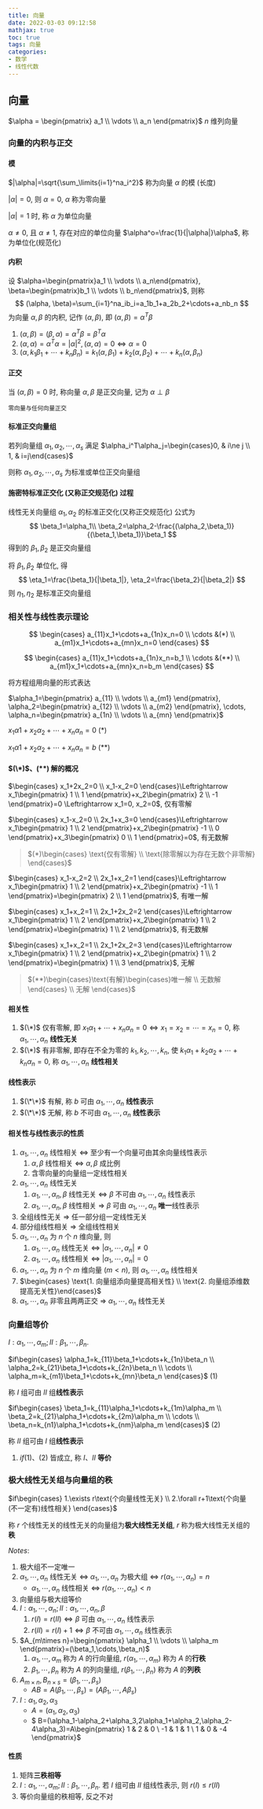 ```yaml
---
title: 向量
date: 2022-03-03 09:12:58
mathjax: true
toc: true
tags: 向量
categories:
- 数学
- 线性代数
---
```


##  向量

$\alpha = \begin{pmatrix} a_1 \\ \vdots \\ a_n \end{pmatrix}$ $n$ 维列向量

### 向量的内积与正交

#### 模

$|\alpha|=\sqrt{\sum_\limits{i=1}^na_i^2}$ 称为向量 $\alpha$ 的模 (长度)

$|\alpha|=0$,  则 $\alpha=0$, $\alpha$ 称为零向量

$|\alpha|=1$ 时, 称 $\alpha$ 为单位向量

$\alpha \not=0$, 且 $\alpha\not=1$, 存在对应的单位向量 $\alpha^o=\frac{1}{|\alpha|}\alpha$, 称为单位化(规范化)

<!-- more -->

#### 内积

设 $\alpha=\begin{pmatrix}a_1 \\ \vdots \\ a_n\end{pmatrix}, \beta=\begin{pmatrix}b_1 \\ \vdots \\ b_n\end{pmatrix}$, 则称
$$
(\alpha, \beta)=\sum_{i=1}^na_ib_i=a_1b_1+a_2b_2+\cdots+a_nb_n
$$
为向量 $\alpha, \beta$ 的内积, 记作 $(\alpha, \beta)$, 即 $(\alpha,\beta)=\alpha^T\beta$

1. $(\alpha, \beta)=(\beta, \alpha)=\alpha^T\beta=\beta^T\alpha$
2. $(\alpha, \alpha)=\alpha^T\alpha=|\alpha|^2, (\alpha, \alpha)=0\Leftrightarrow\alpha=0$
3. $(\alpha, k_1\beta_1+\cdots+k_n\beta_n)=k_1(\alpha,\beta_1)+k_2(\alpha,\beta_2)+\cdots+k_n(\alpha,\beta_n)$



#### 正交

当 $(\alpha, \beta)=0$ 时, 称向量 $\alpha, \beta$ 是正交向量, 记为 $\alpha \perp \beta$

`零向量与任何向量正交`

#### 标准正交向量组

若列向量组 $\alpha_1, \alpha_2, \cdots, \alpha_s$ 满足 $\alpha_i^T\alpha_j=\begin{cases}0, & i\ne j \\ 1, & i=j\end{cases}$

则称 $\alpha_1, \alpha_2, \cdots, \alpha_s$ 为标准或单位正交向量组

#### 施密特标准正交化 (又称正交规范化) 过程

线性无关向量组 $\alpha_1, \alpha_2$ 的标准正交化(又称正交规范化) 公式为
$$
\beta_1=\alpha_1\\
\beta_2=\alpha_2-\frac{(\alpha_2,\beta_1)}{(\beta_1,\beta_1)}\beta_1
$$
得到的 $\beta_1,\beta_2$ 是正交向量组

将 $\beta_1,\beta_2$ 单位化, 得
$$
\eta_1=\frac{\beta_1}{|\beta_1|}, \eta_2=\frac{\beta_2}{|\beta_2|}
$$
则 $\eta_1,\eta_2$ 是标准正交向量组

### 相关性与线性表示理论

$$
\begin{cases}
a_{11}x_1+\cdots+a_{1n}x_n=0 \\
\cdots &(*) \\
a_{m1}x_1+\cdots+a_{mn}x_n=0
\end{cases}
$$

$$
\begin{cases}
a_{11}x_1+\cdots+a_{1n}x_n=b_1 \\
\cdots &(**) \\
a_{m1}x_1+\cdots+a_{mn}x_n=b_m
\end{cases}
$$

将方程组用向量的形式表达

$\alpha_1=\begin{pmatrix} a_{11} \\ \vdots \\ a_{m1} \end{pmatrix}, \alpha_2=\begin{pmatrix} a_{12} \\ \vdots \\ a_{m2} \end{pmatrix}, \cdots, \alpha_n=\begin{pmatrix} a_{1n} \\ \vdots \\ a_{mn} \end{pmatrix}$

$x_1\alpha1+x_2\alpha_2+\cdots+x_n\alpha_n=0$    $(*)$

$x_1\alpha1+x_2\alpha_2+\cdots+x_n\alpha_n=b$    $(**)$

#### $(\*)$、$(**)$ 解的概况

$\begin{cases} x_1+2x_2=0 \\ x_1-x_2=0 \end{cases}\Leftrightarrow x_1\begin{pmatrix} 1 \\ 1 \end{pmatrix}+x_2\begin{pmatrix} 2 \\ -1 \end{pmatrix}=0 \Leftrightarrow x_1=0, x_2=0$, 仅有零解

$\begin{cases} x_1-x_2=0 \\ 2x_1+x_3=0 \end{cases}\Leftrightarrow x_1\begin{pmatrix} 1 \\ 2 \end{pmatrix}+x_2\begin{pmatrix} -1 \\ 0 \end{pmatrix}+x_3\begin{pmatrix} 0 \\ 1 \end{pmatrix}=0$, 有无数解

> $(*)\begin{cases} \text{仅有零解} \\ \text{除零解以为存在无数个非零解} \end{cases}$

$\begin{cases} x_1-x_2=2 \\ 2x_1+x_2=1 \end{cases}\Leftrightarrow x_1\begin{pmatrix} 1 \\ 2 \end{pmatrix}+x_2\begin{pmatrix} -1 \\ 1 \end{pmatrix}=\begin{pmatrix} 2 \\ 1 \end{pmatrix}$, 有唯一解

$\begin{cases} x_1+x_2=1 \\ 2x_1+2x_2=2 \end{cases}\Leftrightarrow x_1\begin{pmatrix} 1 \\ 2 \end{pmatrix}+x_2\begin{pmatrix} 1 \\ 2 \end{pmatrix}=\begin{pmatrix} 1 \\ 2 \end{pmatrix}$, 有无数解

$\begin{cases} x_1+x_2=1 \\ 2x_1+2x_2=3 \end{cases}\Leftrightarrow x_1\begin{pmatrix} 1 \\ 2 \end{pmatrix}+x_2\begin{pmatrix} 1 \\ 2 \end{pmatrix}=\begin{pmatrix} 1 \\ 3 \end{pmatrix}$, 无解

> $(**)\begin{cases}\text{有解}\begin{cases}唯一解 \\ 无数解 \end{cases} \\ 无解 \end{cases}$

#### 相关性

1. $(\*)$ 仅有零解, 即 $x_1\alpha_1+\cdots+x_n\alpha_n=0\Leftrightarrow x_1=x_2=\cdots=x_n=0$, 称 $\alpha_1, \cdots, \alpha_n$ **线性无关**
2. $(\*)$ 有非零解, 即存在不全为零的 $k_1, k_2, \cdots, k_n$, 使 $k_1\alpha_1+k_2\alpha_2+\cdots+k_n\alpha_n=0$, 称 $\alpha_1, \cdots, \alpha_n$ **线性相关**

#### 线性表示

1. $(\*\*)$ 有解, 称 $b$ 可由 $\alpha_1, \cdots, \alpha_n$ **线性表示**
2. $(\*\*)$ 无解, 称 $b$ 不可由 $\alpha_1, \cdots, \alpha_n$ **线性表示**

#### 相关性与线性表示的性质

1. $\alpha_1, \cdots, \alpha_n$ 线性相关 $\Leftrightarrow$ 至少有一个向量可由其余向量线性表示
   1. $\alpha, \beta$ 线性相关 $\Leftrightarrow$ $\alpha, \beta$ 成比例
   2. 含零向量的向量组一定线性相关
2. $\alpha_1, \cdots, \alpha_n$ 线性无关
   1. $\alpha_1, \cdots, \alpha_n, \beta$ 线性无关 $\Leftrightarrow$ $\beta$ 不可由 $\alpha_1, \cdots, \alpha_n$ 线性表示
   2. $\alpha_1, \cdots, \alpha_n, \beta$ 线性相关 $\Rightarrow$ $\beta$ 可由 $\alpha_1, \cdots, \alpha_n$ **唯一**线性表示
3. 全组线性无关 $\Rightarrow$ 任一部分组一定线性无关
4. 部分组线性相关 $\Rightarrow$ 全组线性相关
5. $\alpha_1, \cdots, \alpha_n$ 为 $n$ 个 $n$ 维向量, 则
   1. $\alpha_1, \cdots, \alpha_n$ 线性无关 $\Leftrightarrow$ $|\alpha_1, \cdots, \alpha_n|\not=0$
   2. $\alpha_1, \cdots, \alpha_n$ 线性相关 $\Leftrightarrow$ $|\alpha_1, \cdots, \alpha_n|=0$
6. $\alpha_1,\cdots,\alpha_n$ 为 $n$ 个 $m$ 维向量 $(m<n)$, 则 $\alpha_1,\cdots,\alpha_n$ 线性相关
7. $\begin{cases} \text{1. 向量组添向量提高相关性} \\ \text{2. 向量组添维数提高无关性}\end{cases}$
8. $\alpha_1,\cdots,\alpha_n$ 非零且两两正交 $\Rightarrow$ $\alpha_1,\cdots,\alpha_n$ 线性无关

### 向量组等价

$I: \alpha_1,\cdots,\alpha_m; II: \beta_1,\cdots,\beta_n.$

$if\begin{cases} \alpha_1=k_{11}\beta_1+\cdots+k_{1n}\beta_n \\ \alpha_2=k_{21}\beta_1+\cdots+k_{2n}\beta_n \\ \cdots \\ \alpha_m=k_{m1}\beta_1+\cdots+k_{mn}\beta_n \end{cases}$      $(1)$

称 $I$ 组可由 $II$ 组**线性表示**

$if\begin{cases} \beta_1=k_{11}\alpha_1+\cdots+k_{1m}\alpha_m \\ \beta_2=k_{21}\alpha_1+\cdots+k_{2m}\alpha_m \\ \cdots \\ \beta_n=k_{n1}\alpha_1+\cdots+k_{nm}\alpha_m \end{cases}$      $(2)$

称 $II$ 组可由 $I$ 组**线性表示**

1. $if (1)、(2)$ 皆成立, 称 $I、II$ **等价**

###  极大线性无关组与向量组的秩

$if\begin{cases} 1.\exists r\text{个向量线性无关} \\ 2.\forall r+1\text{个向量(不一定有)线性相关} \end{cases}$ 

称 $r$ 个线性无关的线性无关的向量组为**极大线性无关组**, $r$ 称为极大线性无关组的**秩**

$Notes:$

1. 极大组不一定唯一
2. $\alpha_1,\cdots,\alpha_n$ 线性无关 $\Leftrightarrow$ $\alpha_1,\cdots,\alpha_n$ 为极大组 $\Leftrightarrow$ $r(\alpha_1,\cdots,\alpha_n)$$=n$
   * $\alpha_1,\cdots,\alpha_n$ 线性相关 $\Leftrightarrow$ $r(\alpha_1, \cdots, \alpha_n)<n$
3. 向量组与极大组等价
4. $I:\alpha_1,\cdots,\alpha_n;II:\alpha_1,\cdots,\alpha_n,\beta$
   1. $r(I)=r(II)\Leftrightarrow\beta$ 可由 $\alpha_1,\cdots,\alpha_n$ 线性表示
   2. $r(II)=r(I)+1\Leftrightarrow \beta$ 不可由 $\alpha_1,\cdots,\alpha_n$ 线性表示
5. $A_{m\times n}=\begin{pmatrix} \alpha_1 \\ \vdots \\ \alpha_m \end{pmatrix}=(\beta_1,\cdots,\beta_n)$
   1. $\alpha_1,\cdots,\alpha_m$ 称为 $A$ 的行向量组, $r(\alpha_1,\cdots,\alpha_m)$ 称为 $A$ 的**行秩**
   2. $\beta_1,\cdots,\beta_n$ 称为 $A$ 的列向量组, $r(\beta_1,\cdots,\beta_n)$ 称为 $A$ 的**列秩**
6. $A_{m\times n}, B_{n\times s}=(\beta_1,\cdots,\beta_s)$
   * $AB=A(\beta_1,\cdots,\beta_s)=(A\beta_1,\cdots,A\beta_s)$
7. $I:\alpha_1,\alpha_2,\alpha_3$
   * $A=(\alpha_1,\alpha_2,\alpha_3)$
   * $ B=(\alpha_1-\alpha_2+\alpha_3,2\alpha_1+\alpha_2,\alpha_2-4\alpha_3)=A\begin{pmatrix} 1 & 2 & 0 \\ -1 & 1 & 1 \\ 1 & 0 & -4 \end{pmatrix}$

#### 性质

1. 矩阵**三秩相等**
2. $I:\alpha_1,\cdots,\alpha_m;II:\beta_1,\cdots,\beta_n$. 若 $I$ 组可由 $II$ 组线性表示, 则 $r(I)\leq r(II)$
3. 等价向量组的秩相等, 反之不对



















